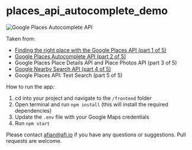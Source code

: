 # places_api_autocomplete_demo

![Google Places Autocomplete API](https://blog.afi.io/content/images/size/w1600/2024/10/Autocomplete.png " Google Places Autocomplete API")

Taken from: 
- [Finding the right place with the Google Places API (part 1 of 5)](https://afi.io/blog/google-nearby-search-api/)
- [Google Places Autocomplete API (part 2 of 5)](https://www.afi.io/blog/google-address-autocomplete-with-the-places-api/)
- Google Places Place Details API and Place Photos API (part 3 of 5)
- [Google Nearby Search API (part 4 of 5)](https://afi.io/blog/google-nearby-search-api/)
- Google Places API: Text Search (part 5 of 5)

How to run the app:

1. cd into your project and navigate to the `/frontend` folder
2. Open terminal and run `npm install` (this will install the required dependencies)
3. Update the `.env` file with your Google Maps credentials
4. Run `npm start`

Please contact afian@afi.io if you have any questions or suggestions. Pull requests are welcome.